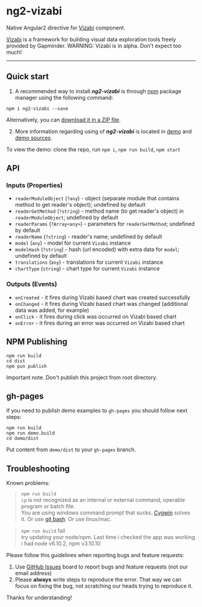# ng2-vizabi

Native Angular2 directive for [Vizabi](https://github.com/vizabi/vizabi) component.

[Vizabi](https://github.com/Gapminder/vizabi) is a framework for building visual data exploration tools freely provided by Gapminder. WARNING: Vizabi is in alpha. Don't expect too much!

- - -

## Quick start

1. A recommended way to install ***ng2-vizabi*** is through [npm](https://www.npmjs.com/search?q=ng2-vizabi) package manager using the following command:

  `npm i ng2-vizabi --save`

  Alternatively, you can [download it in a ZIP file](https://github.com/vizabi/ng2-vizabi/archive/master.zip).

2. More information regarding using of ***ng2-vizabi*** is located in
  [demo](http://vizabi.github.io/ng2-vizabi/) and [demo sources](https://github.com/vizabi/ng2-vizabi/tree/master/demo).
  
  To view the demo: clone the repo, run `npm i`, `npm run build`, `npm start`

## API

### Inputs (Properties)

  * `readerModuleObject` (`?any`) - object (separate module that contains method to get reader's object); undefined by default
  * `readerGetMethod` (`?string`) - method name (to get reader's object) in `readerModuleObject`; undefined by default
  * `readerParams` (`?Array<any>`) - parameters for `readerGetMethod`; undefined by default
  * `readerName` (`?string`) - reader's name; undefined by default
  * `model` (`any`) - model for current `Vizabi` instance
  * `modelHash` (`?string`) - hash (url encoded) with extra data for `model`; undefined by default 
  * `translations` (`any`) - translations for current `Vizabi` instance
  * `chartType` (`string`) - chart type for current `Vizabi` instance

### Outputs (Events)

  * `onCreated` - it fires during Vizabi based chart was created successfully
  * `onChanged` - it fires during Vizabi based chart was changed (additional data was added, for example)
  * `onClick` - it fires during click was occurred on Vizabi based chart
  * `onError` - it fires during an error was occurred on Vizabi based chart

## NPM Publishing

```
npm run build
cd dist
npm pun publish
```

Important note. Don't publish this project from root directory.

## gh-pages

If you need to publish demo examples to `gh-pages` you should follow next steps:

```
npm run build
npm run demo.build
cd demo/dist
```

Put content from `demo/dist` to your `gh-pages` branch.

## Troubleshooting

Known problems:  
> `npm run build`  
> `cp` is not recognized as an internal or external command, operable program or batch file.  
You are using windows command prompt that sucks. [Cygwin](http://www.cygwin.com/) solves it. Or use [git bash](https://git-scm.com/). Or use linux/mac.

> `npm run build` fail  
try updating your node/npm. Last time i checked the app was working i had node v6.10.2, npm v3.10.10

Please follow this guidelines when reporting bugs and feature requests:  
1. Use [GitHub Issues](https://github.com/vizabi/ng2-vizabi/issues) board to report bugs and feature requests (not our email address)
2. Please **always** write steps to reproduce the error. That way we can focus on fixing the bug, not scratching our heads trying to reproduce it.

Thanks for understanding!
